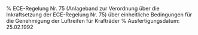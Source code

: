 % ECE-Regelung Nr. 75 (Anlageband zur Verordnung über die Inkraftsetzung der ECE-Regelung Nr. 75) über einheitliche Bedingungen für die Genehmigung der Luftreifen für Krafträder
% Ausfertigungsdatum: 25.02.1992
 